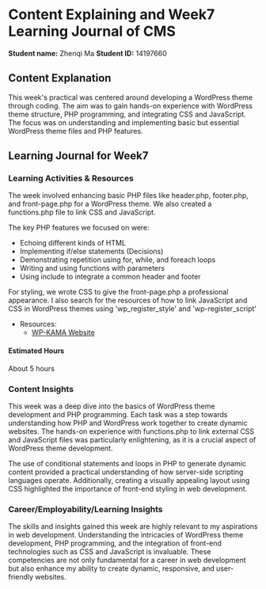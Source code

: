 # Content Explaining and Week7 Learning Journal of CMS

**Student name:** Zhenqi Ma
**Student ID:** 14197660

## Content Explanation
This week's practical was centered around developing a WordPress theme through coding. The aim was to gain hands-on experience with WordPress theme structure, PHP programming, and integrating CSS and JavaScript. The focus was on understanding and implementing basic but essential WordPress theme files and PHP features.

## Learning Journal for Week7

### Learning Activities & Resources
The week involved enhancing basic PHP files like header.php, footer.php, and front-page.php for a WordPress theme. We also created a functions.php file to link CSS and JavaScript.

The key PHP features we focused on were:

- Echoing different kinds of HTML
- Implementing if/else statements (Decisions)
- Demonstrating repetition using for, while, and foreach loops
- Writing and using functions with parameters
- Using include to integrate a common header and footer

For styling, we wrote CSS to give the front-page.php a professional appearance. I also search for the resources of how to link JavaScript and CSS in WordPress themes using 'wp_register_style' and 'wp-register_script'

- Resources:
    - [WP-KAMA Website](https://wp-kama.com/function/wp_register_style)
#### Estimated Hours
About 5 hours

### Content Insights
This week was a deep dive into the basics of WordPress theme development and PHP programming. Each task was a step towards understanding how PHP and WordPress work together to create dynamic websites. The hands-on experience with functions.php to link external CSS and JavaScript files was particularly enlightening, as it is a crucial aspect of WordPress theme development.

The use of conditional statements and loops in PHP to generate dynamic content provided a practical understanding of how server-side scripting languages operate. Additionally, creating a visually appealing layout using CSS highlighted the importance of front-end styling in web development.


### Career/Employability/Learning Insights
The skills and insights gained this week are highly relevant to my aspirations in web development. Understanding the intricacies of WordPress theme development, PHP programming, and the integration of front-end technologies such as CSS and JavaScript is invaluable. These competencies are not only fundamental for a career in web development but also enhance my ability to create dynamic, responsive, and user-friendly websites.


